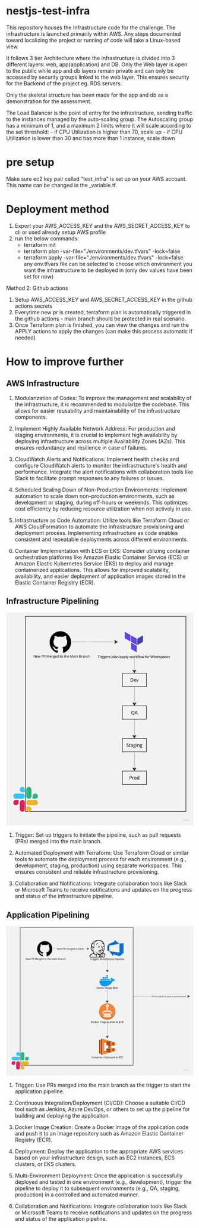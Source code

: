 # nestjs-test-infra
This repository houses the Infrastructure code for the challenge. The infrastructure is launched primarily within AWS.
Any steps documented toward localizing the project or running of code will take a Linux-based view.

It follows 3 tier Architecture where the infrastructure is divided into 3 different layers: web, app(application) and DB. 
Only the Web layer is open to the public while app and db layers remain private and can only be accessed by security groups linked to the web layer. This ensures security for the Backend of the project eg. RDS servers. 

Only the skeletal structure has been made for the app and db as a demonstration for the assessment.

The Load Balancer is the point of entry for the infrastructure, sending traffic to the instances managed by the auto-scaling group. 
The Autoscaling group has a minimum of 1, and a maximum 2 limits where it will scale according to the set threshold:
     - if CPU Utilization is higher than 70, scale up
     - if CPU Utilization is lower than 30 and has  more than 1 instance, scale down


# pre setup 
Make sure ec2 key pair called "test_infra" is set up on your AWS account. 
This name can be changed in the _variable.tf.



# Deployment method 
1) Export your AWS_ACCESS_KEY and the AWS_SECRET_ACCESS_KEY to cli or used already setup AWS profile
2) run the below commands:
    - terraform init
    - terraform plan -var-file="./environments/dev.tfvars" -lock=false
    - terraform apply -var-file="./environments/dev.tfvars" -lock=false
any env.tfvars file can be selected to choose which environment you want the infrastructure to be deployed in (only dev values have been set for now)

Method 2: Github actions
1) Setup AWS_ACCESS_KEY and AWS_SECRET_ACCESS_KEY in the github actions secrets 
2) Everytime new pr is created, terraform plan is automatically triggered in the github actions - main branch should be protected in real scenario. 
3) Once Terraform plan is finished, you can view the changes and run the APPLY actions to apply the changes (can make this process automatic if needed)

# How to improve further 

## AWS Infrastructure
1) Modularization of Codes: To improve the management and scalability of the infrastructure, it is recommended to modularize the codebase. This allows for easier reusability and maintainability of the infrastructure components.

2) Implement Highly Available Network Address: For production and staging environments, it is crucial to implement high availability by deploying infrastructure across multiple Availability Zones (AZs). This ensures redundancy and resilience in case of failures.

3) CloudWatch Alerts and Notifications: Implement health checks and configure CloudWatch alerts to monitor the infrastructure's health and performance. Integrate the alert notifications with collaboration tools like Slack to facilitate prompt responses to any failures or issues.

4) Scheduled Scaling Down of Non-Production Environments: Implement automation to scale down non-production environments, such as development or staging, during off-hours or weekends. This optimizes cost efficiency by reducing resource utilization when not actively in use.

5) Infrastructure as Code Automation: Utilize tools like Terraform Cloud or AWS CloudFormation to automate the infrastructure provisioning and deployment process. Implementing infrastructure as code enables consistent and repeatable deployments across different environments.

6) Container Implementation with ECS or EKS: Consider utilizing container orchestration platforms like Amazon Elastic Container Service (ECS) or Amazon Elastic Kubernetes Service (EKS) to deploy and manage containerized applications. This allows for improved scalability, availability, and easier deployment of application images stored in the Elastic Container Registry (ECR).

## Infrastructure Pipelining

![Infra pipeline](doc/InfraPipeline.jpeg?raw=true "Infrastructure pipeline")


1) Trigger: Set up triggers to initiate the pipeline, such as pull requests (PRs) merged into the main branch.

2) Automated Deployment with Terraform: Use Terraform Cloud or similar tools to automate the deployment process for each environment (e.g., development, staging, production) using separate workspaces. This ensures consistent and reliable infrastructure provisioning.

3) Collaboration and Notifications: Integrate collaboration tools like Slack or Microsoft Teams to receive notifications and updates on the progress and status of the infrastructure pipeline.

## Application Pipelining

![App pipeline](doc/ApplicationPipeline.jpeg?raw=true "Application pipeline")

1) Trigger: Use PRs merged into the main branch as the trigger to start the application pipeline.

2) Continuous Integration/Deployment (CI/CD): Choose a suitable CI/CD tool such as Jenkins, Azure DevOps, or others to set up the pipeline for building and deploying the application.

3) Docker Image Creation: Create a Docker image of the application code and push it to an image repository such as Amazon Elastic Container Registry (ECR).

4) Deployment: Deploy the application to the appropriate AWS services based on your infrastructure design, such as EC2 instances, ECS clusters, or EKS clusters.

5) Multi-Environment Deployment: Once the application is successfully deployed and tested in one environment (e.g., development), trigger the pipeline to deploy it to subsequent environments (e.g., QA, staging, production) in a controlled and automated manner.

6) Collaboration and Notifications: Integrate collaboration tools like Slack or Microsoft Teams to receive notifications and updates on the progress and status of the application pipeline.